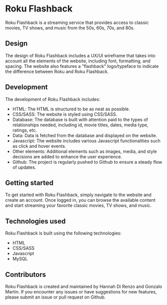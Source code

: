 # Roku Flashback

Roku Flashback is a streaming service that provides access to classic movies, TV shows, and music from the 50s, 60s, 70s, and 80s.

## Design

The design of Roku Flashback includes a UX/UI wireframe that takes into account all the elements of the website, including font, formatting, and spacing. The website also features a "flashback" logo/typeface to indicate the difference between Roku and Roku Flashback.

## Development

The development of Roku Flashback includes:

- HTML: The HTML is structured to be as neat as possible.
- CSS/SASS: The website is styled using CSS/SASS.
- Database: The database is built with attention paid to the types of relationships needed, including id, movie titles, dates, media type, ratings, etc.
- Data: Data is fetched from the database and displayed on the website.
- Javascript: The website includes various Javascript functionalities such as click and hover events.
- Other elements: Additional elements such as images, media, and style decisions are added to enhance the user experience.
- Github: The project is regularly pushed to Github to ensure a steady flow of updates.

## Getting started

To get started with Roku Flashback, simply navigate to the website and create an account. Once logged in, you can browse the available content and start streaming your favorite classic movies, TV shows, and music.

## Technologies used

Roku Flashback is built using the following technologies:

- HTML
- CSS/SASS
- Javascript
- MySQL

## Contributors

Roku Flashback is created and maintained by Hannah Di Renzo and Gonzalo Martin. If you encounter any issues or have suggestions for new features, please submit an issue or pull request on Github.
